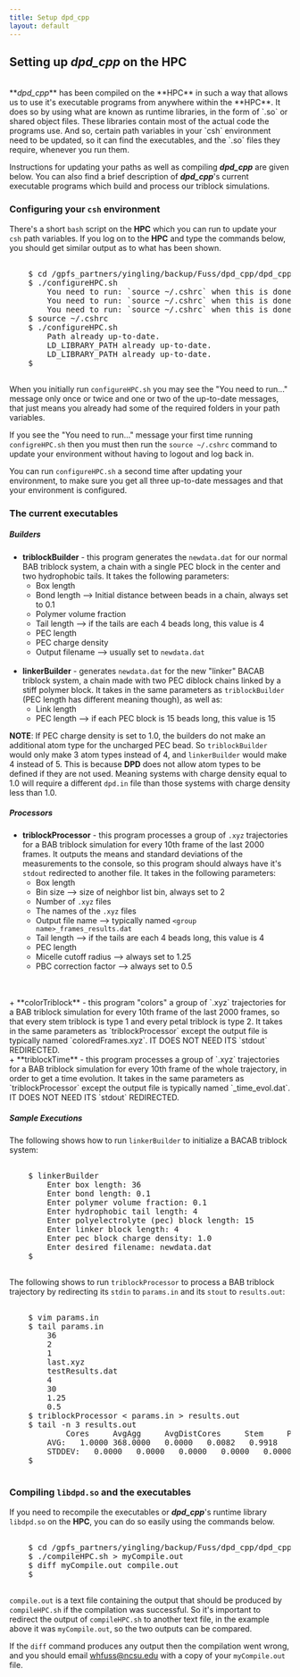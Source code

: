 ```yaml
---
title: Setup dpd_cpp
layout: default
---
```


## Setting up <em>dpd_cpp</em> on the HPC
<br>
**<em>dpd_cpp</em>** has been compiled on the **HPC** in such a way that allows us to use it's executable programs from anywhere within the **HPC**. It does so by using what are known as runtime libraries, in the form of `.so` or shared object files. These libraries contain most of the actual code the programs use. And so, certain path variables in your `csh` environment need to be updated, so it can find the executables, and the `.so` files they require, whenever you run them.  
  
Instructions for updating your paths as well as compiling **<em>dpd_cpp</em>** are given below. You can also find a brief description of **<em>dpd_cpp</em>**'s current executable programs which build and process our triblock simulations.
  
### Configuring your `csh` environment
There's a short `bash` script on the **HPC** which you can run to update your `csh` path variables. If you log on to the **HPC** and type the commands below, you should get similar output as to what has been shown.  

<pre class="terminal">

	$ cd /gpfs_partners/yingling/backup/Fuss/dpd_cpp/dpd_cpp/
	$ ./configureHPC.sh
		You need to run: `source ~/.cshrc` when this is done running.
		You need to run: `source ~/.cshrc` when this is done running.
		You need to run: `source ~/.cshrc` when this is done running.
	$ source ~/.cshrc
	$ ./configureHPC.sh 
		Path already up-to-date.
		LD_LIBRARY_PATH already up-to-date.
		LD_LIBRARY_PATH already up-to-date.
	$  

</pre>

When you initially run `configureHPC.sh` you may see the "You need to run..." message only once or twice and one or two of the up-to-date messages, that just means you already had some of the required folders in your path variables.  

If you see the "You need to run..." message your first time running `configreHPC.sh` then you must then run the `source ~/.cshrc` command to update your environment without having to logout and log back in.  

You can run `configureHPC.sh` a second time after updating your environment, to make sure you get all three up-to-date messages and that your environment is configured.

### The current executables

##### Builders
+ **triblockBuilder** - this program generates the `newdata.dat` for our normal BAB triblock system, a chain with a single PEC block in the center and two hydrophobic tails. It takes the following parameters:
	- Box length
	- Bond length --> Initial distance between beads in a chain, always set to 0.1
	- Polymer volume fraction
	- Tail length --> if the tails are each 4 beads long, this value is 4
	- PEC length
	- PEC charge density
	- Output filename --> usually set to `newdata.dat`
<br><br>
+ **linkerBuilder** - generates `newdata.dat` for the new "linker" BACAB triblock system, a chain made with two PEC diblock chains linked by a stiff polymer block. It takes in the same parameters as `triblockBuilder` (PEC length has different meaning though), as well as:
	- Link length
	- PEC length --> if each PEC block is 15 beads long, this value is 15

**NOTE**: If PEC charge density is set to 1.0, the builders do not make an additional atom type for the uncharged PEC bead. So `triblockBuilder` would only make 3 atom types instead of 4, and `linkerBuilder` would make 4 instead of 5. This is because **DPD** does not allow atom types to be defined if they are not used. Meaning systems with charge density equal to 1.0 will require a different `dpd.in` file than those systems with charge density less than 1.0.

##### Processors
+ **triblockProcessor** - this program processes a group of `.xyz` trajectories for a BAB triblock simulation for every 10th frame of the last 2000 frames. It outputs the means and standard deviations of the measurements to the console, so this program should always have it's `stdout` redirected to another file. It takes in the following parameters:
	- Box length
	- Bin size --> size of neighbor list bin, always set to 2
	- Number of `.xyz` files
	- The names of the `.xyz` files
	- Output file name --> typically named `<group name>_frames_results.dat`
	- Tail length --> if the tails are each 4 beads long, this value is 4
	- PEC length
	- Micelle cutoff radius --> always set to 1.25
	- PBC correction factor --> always set to 0.5
<br>
<br>
+ **colorTriblock** - this program "colors" a group of `.xyz` trajectories for a BAB triblock simulation for every 10th frame of the last 2000 frames, so that every stem triblock is type 1 and every petal triblock is type 2. It takes in the same parameters as `triblockProcessor` except the output file is typically named `coloredFrames.xyz`. IT DOES NOT NEED ITS `stdout` REDIRECTED.  
<br>
+ **triblockTime** - this program processes a group of `.xyz` trajectories for a BAB triblock simulation for every 10th frame of the whole trajectory, in order to get a time evolution. It takes in the same parameters as `triblockProcessor` except the output file is typically named `<group name>_time_evol.dat`. IT DOES NOT NEED ITS `stdout` REDIRECTED.

##### Sample Executions

The following shows how to run `linkerBuilder` to initialize a BACAB triblock system:

<pre class="terminal">

	$ linkerBuilder
		Enter box length: 36
		Enter bond length: 0.1
		Enter polymer volume fraction: 0.1
		Enter hydrophobic tail length: 4
		Enter polyelectrolyte (pec) block length: 15
		Enter linker block length: 4
		Enter pec block charge density: 1.0
		Enter desired filename: newdata.dat
	$

</pre>	

The following shows to run `triblockProcessor` to process a BAB triblock trajectory by redirecting its `stdin` to `params.in` and its `stout` to `results.out`:

<pre class="terminal">
	
	$ vim params.in
	$ tail params.in
		36
		2
		1
		last.xyz
		testResults.dat
		4
		30
		1.25
		0.5
	$ triblockProcessor < params.in > results.out
	$ tail -n 3 results.out
   			Cores     AvgAgg     AvgDistCores     Stem     Petal
		AVG:   1.0000 368.0000   0.0000   0.0082   0.9918
		STDDEV:   0.0000   0.0000   0.0000   0.0000   0.0000
	$

</pre>

### Compiling `libdpd.so` and the executables
If you need to recompile the executables or **<em>dpd_cpp</em>**'s runtime library `libdpd.so` on the **HPC**, you can do so easily using the commands below. 

<pre class="terminal">

	$ cd /gpfs_partners/yingling/backup/Fuss/dpd_cpp/dpd_cpp/
	$ ./compileHPC.sh > myCompile.out
	$ diff myCompile.out compile.out 
	$

</pre>
	
`compile.out` is a text file containing the output that should be produced by `compileHPC.sh` if the compilation was successful. So it's important to redirect the output of `compileHPC.sh` to another text file, in the example above it was `myCompile.out`, so the two outputs can be compared.  

If the `diff` command produces any output then the compilation went wrong, and you should email <whfuss@ncsu.edu> with a copy of your `myCompile.out` file.


			